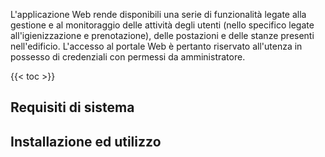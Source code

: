 L'applicazione Web rende disponibili una serie di funzionalità legate alla gestione e al monitoraggio delle attività degli utenti (nello specifico legate all'igienizzazione e prenotazione), delle postazioni e delle stanze presenti nell'edificio. L'accesso al portale Web è pertanto riservato all'utenza in possesso di credenziali con permessi <!-- TODO:(da o di?)--> da amministratore.

{{< toc >}}

## Requisiti di sistema

## Installazione ed utilizzo

